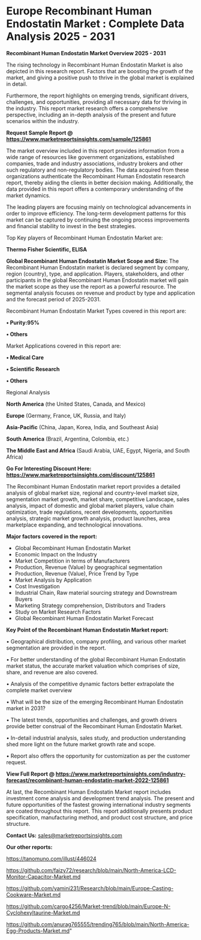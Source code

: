 # Europe Recombinant Human Endostatin Market : Complete Data Analysis 2025 - 2031

<Strong> Recombinant Human Endostatin Market Overview 2025 - 2031</strong>

The rising technology in Recombinant Human Endostatin Market is also depicted in this research report. Factors that are boosting the growth of the market, and giving a positive push to thrive in the global market is explained in detail.

Furthermore, the report highlights on emerging trends, significant drivers, challenges, and opportunities, providing all necessary data for thriving in the industry. This report market research offers a comprehensive perspective, including an in-depth analysis of the present and future scenarios within the industry.

<strong>Request Sample Report @ <a href=https://www.marketreportsinsights.com/sample/125861>https://www.marketreportsinsights.com/sample/125861</a></strong>

The market overview included in this report provides information from a wide range of resources like government organizations, established companies, trade and industry associations, industry brokers and other such regulatory and non-regulatory bodies. The data acquired from these organizations authenticate the Recombinant Human Endostatin research report, thereby aiding the clients in better decision making. Additionally, the data provided in this report offers a contemporary understanding of the market dynamics.

The leading players are focusing mainly on technological advancements in order to improve efficiency. The long-term development patterns for this market can be captured by continuing the ongoing process improvements and financial stability to invest in the best strategies.

Top Key players of Recombinant Human Endostatin Market are:

<strong>Thermo Fisher Scientific, ELISA</strong>

<strong><b>Global Recombinant Human Endostatin Market Scope and Size:</b></strong>
The Recombinant Human Endostatin market is declared segment by company, region (country), type, and application. Players, stakeholders, and other participants in the global Recombinant Human Endostatin market will gain the market scope as they use the report as a powerful resource. The segmental analysis focuses on revenue and product by type and application and the forecast period of 2025-2031.

Recombinant Human Endostatin Market Types covered in this report are:

<strong>• Purity:95%

• Others</strong>

Market Applications covered in this report are:

<strong>• Medical Care

• Scientific Research

• Others</strong> 

Regional Analysis

<strong>North America</strong> (the United States, Canada, and Mexico)

<strong>Europe</strong> (Germany, France, UK, Russia, and Italy)

<strong>Asia-Pacific</strong> (China, Japan, Korea, India, and Southeast Asia)

<strong>South America</strong> (Brazil, Argentina, Colombia, etc.)

<strong>The Middle East and Africa</strong> (Saudi Arabia, UAE, Egypt, Nigeria, and South Africa)

<strong>Go For Interesting Discount Here: <a href=https://www.marketreportsinsights.com/discount/125861>https://www.marketreportsinsights.com/discount/125861</a></strong>

The Recombinant Human Endostatin market report provides a detailed analysis of global market size, regional and country-level market size, segmentation market growth, market share, competitive Landscape, sales analysis, impact of domestic and global market players, value chain optimization, trade regulations, recent developments, opportunities analysis, strategic market growth analysis, product launches, area marketplace expanding, and technological innovations.

<strong><b>Major factors covered in the report:</b></strong>
<ul>
  <li>Global Recombinant Human Endostatin Market </li>
  <li>Economic Impact on the Industry</li>
  <li>Market Competition in terms of Manufacturers</li>
  <li>Production, Revenue (Value) by geographical segmentation</li>
  <li>Production, Revenue (Value), Price Trend by Type</li>
  <li>Market Analysis by Application</li>
  <li>Cost Investigation</li>
  <li>Industrial Chain, Raw material sourcing strategy and Downstream Buyers</li>
  <li>Marketing Strategy comprehension, Distributors and Traders</li>
  <li>Study on Market Research Factors</li>
  <li>Global Recombinant Human Endostatin Market Forecast</li>
</ul>

<strong><b>Key Point of the Recombinant Human Endostatin Market report:</b></strong>

• Geographical distribution, company profiling, and various other market segmentation are provided in the report.

• For better understanding of the global Recombinant Human Endostatin market status, the accurate market valuation which comprises of size, share, and revenue are also covered.

• Analysis of the competitive dynamic factors better extrapolate the complete market overview

• What will be the size of the emerging Recombinant Human Endostatin market in 2031?

• The latest trends, opportunities and challenges, and growth drivers provide better construal of the Recombinant Human Endostatin Market.

• In-detail industrial analysis, sales study, and production understanding shed more light on the future market growth rate and scope.

• Report also offers the opportunity for customization as per the customer request.

<strong><b>View Full Report @ <a href=https://www.marketreportsinsights.com/industry-forecast/recombinant-human-endostatin-market-2022-125861>https://www.marketreportsinsights.com/industry-forecast/recombinant-human-endostatin-market-2022-125861</a></b></strong>


At last, the Recombinant Human Endostatin Market report includes investment come analysis and development trend analysis. The present and future opportunities of the fastest growing international industry segments are coated throughout this report. This report additionally presents product specification, manufacturing method, and product cost structure, and price structure.

<strong>Contact Us:</strong>
sales@marketreportsinsights.com

<strong>Our other reports:</strong>

<a href=https://tanomuno.com/illust/446024>https://tanomuno.com/illust/446024</a>

<a href=https://github.com/faizy72/research/blob/main/North-America-LCD-Monitor-Capacitor-Market.md>https://github.com/faizy72/research/blob/main/North-America-LCD-Monitor-Capacitor-Market.md</a>

<a href=https://github.com/yamini231/Research/blob/main/Europe-Casting-Cookware-Market.md>https://github.com/yamini231/Research/blob/main/Europe-Casting-Cookware-Market.md</a>

<a href=https://github.com/cargo4256/Market-trend/blob/main/Europe-N-Cyclohexyltaurine-Market.md>https://github.com/cargo4256/Market-trend/blob/main/Europe-N-Cyclohexyltaurine-Market.md</a>

<a href=https://github.com/anurag765555/trending765/blob/main/North-America-Egg-Products-Market.md>https://github.com/anurag765555/trending765/blob/main/North-America-Egg-Products-Market.md</a>"
